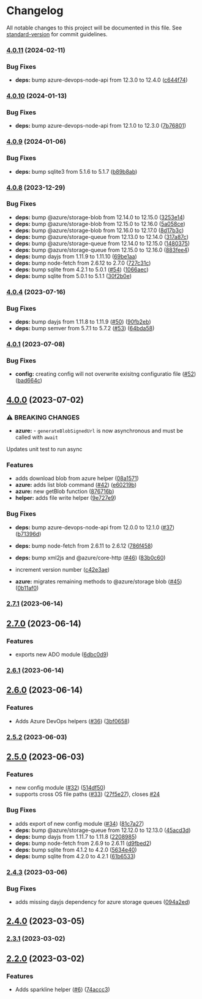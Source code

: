# Changelog

All notable changes to this project will be documented in this file. See [standard-version](https://github.com/conventional-changelog/standard-version) for commit guidelines.

### [4.0.11](https://github.com/beauraines/node-helpers/compare/v4.0.10...v4.0.11) (2024-02-11)


### Bug Fixes

* **deps:** bump azure-devops-node-api from 12.3.0 to 12.4.0 ([c644f74](https://github.com/beauraines/node-helpers/commit/c644f7476d4d6a00057a3988e87cfa176e09fdd7))

### [4.0.10](https://github.com/beauraines/node-helpers/compare/v4.0.9...v4.0.10) (2024-01-13)


### Bug Fixes

* **deps:** bump azure-devops-node-api from 12.1.0 to 12.3.0 ([7b76801](https://github.com/beauraines/node-helpers/commit/7b76801c103e5bf6622bc2f702fd62f4d61fc70e))

### [4.0.9](https://github.com/beauraines/node-helpers/compare/v4.0.8...v4.0.9) (2024-01-06)


### Bug Fixes

* **deps:** bump sqlite3 from 5.1.6 to 5.1.7 ([b89b8ab](https://github.com/beauraines/node-helpers/commit/b89b8ab442b76c5f2df558c7d5b696b1db12cd62))

### [4.0.8](https://github.com/beauraines/node-helpers/compare/v4.0.4...v4.0.8) (2023-12-29)


### Bug Fixes

* **deps:** bump @azure/storage-blob from 12.14.0 to 12.15.0 ([3253e14](https://github.com/beauraines/node-helpers/commit/3253e14673cf645abcb0c964576bd7046b97fd29))
* **deps:** bump @azure/storage-blob from 12.15.0 to 12.16.0 ([5a058ce](https://github.com/beauraines/node-helpers/commit/5a058ce3baffd1bd79fe434ebd082ccba7fed667))
* **deps:** bump @azure/storage-blob from 12.16.0 to 12.17.0 ([8d17b3c](https://github.com/beauraines/node-helpers/commit/8d17b3ce1ef1e19f3ba804c6a391c279dcd13b86))
* **deps:** bump @azure/storage-queue from 12.13.0 to 12.14.0 ([317a87c](https://github.com/beauraines/node-helpers/commit/317a87c2fed24f3180b080a3fe0f1986fc886c64))
* **deps:** bump @azure/storage-queue from 12.14.0 to 12.15.0 ([1480375](https://github.com/beauraines/node-helpers/commit/14803753cee6c9b21eb4912d9ea08f772fcbee68))
* **deps:** bump @azure/storage-queue from 12.15.0 to 12.16.0 ([883fee4](https://github.com/beauraines/node-helpers/commit/883fee4bc959e1e02ea14e44a43d1cfaa2b40bea))
* **deps:** bump dayjs from 1.11.9 to 1.11.10 ([69be1aa](https://github.com/beauraines/node-helpers/commit/69be1aace097f6d6e244874315e65d2429353ee1))
* **deps:** bump node-fetch from 2.6.12 to 2.7.0 ([727c31c](https://github.com/beauraines/node-helpers/commit/727c31c4d789797f37b07af98b5aa00f77fe10f4))
* **deps:** bump sqlite from 4.2.1 to 5.0.1 ([#54](https://github.com/beauraines/node-helpers/issues/54)) ([1066aec](https://github.com/beauraines/node-helpers/commit/1066aec108fe771c268e76975fb0151bf5f1ef40))
* **deps:** bump sqlite from 5.0.1 to 5.1.1 ([30f2b0e](https://github.com/beauraines/node-helpers/commit/30f2b0ef9687d20ef2a58778a43ba43251901a91))

### [4.0.4](https://github.com/beauraines/node-helpers/compare/v4.0.1...v4.0.4) (2023-07-16)


### Bug Fixes

* **deps:** bump dayjs from 1.11.8 to 1.11.9 ([#50](https://github.com/beauraines/node-helpers/issues/50)) ([90fb2eb](https://github.com/beauraines/node-helpers/commit/90fb2ebf926cd81eef91ce0d50056bf69b085698))
* **deps:** bump semver from 5.7.1 to 5.7.2 ([#53](https://github.com/beauraines/node-helpers/issues/53)) ([64bda58](https://github.com/beauraines/node-helpers/commit/64bda585aa5e39b1d61c6a3cc6f749bb41575c02))

### [4.0.1](https://github.com/beauraines/node-helpers/compare/v4.0.0...v4.0.1) (2023-07-08)


### Bug Fixes

* **config:** creating config will not overwrite exisitng configuratio file ([#52](https://github.com/beauraines/node-helpers/issues/52)) ([bad664c](https://github.com/beauraines/node-helpers/commit/bad664c6bf59c5de7404f5b9113951c2fc107c99))

## [4.0.0](https://github.com/beauraines/node-helpers/compare/v2.7.1...v4.0.0) (2023-07-02)


### ⚠ BREAKING CHANGES

* **azure:** - `generateBlobSignedUrl` is now asynchronous and must be called with `await`

Updates unit test to run async

### Features

* adds download blob from azure helper ([08a1571](https://github.com/beauraines/node-helpers/commit/08a1571ab18b9eeeb1273e05b5abed95a7300457))
* **azure:** adds list blob command ([#42](https://github.com/beauraines/node-helpers/issues/42)) ([e60219b](https://github.com/beauraines/node-helpers/commit/e60219bf75acea70defde417a07219a1508b7c61))
* **azure:** new getBlob function ([876716b](https://github.com/beauraines/node-helpers/commit/876716b8256b090a2eadf45c1d03b097362b2eb2))
* **helper:** adds file write helper ([9e727e9](https://github.com/beauraines/node-helpers/commit/9e727e9ffe51525d2a73fa66ea933c1804304729))


### Bug Fixes

* **deps:** bump azure-devops-node-api from 12.0.0 to 12.1.0 ([#37](https://github.com/beauraines/node-helpers/issues/37)) ([b71396d](https://github.com/beauraines/node-helpers/commit/b71396d28d089a1f8919ad53363a4759f61b1e52))
* **deps:** bump node-fetch from 2.6.11 to 2.6.12 ([786f458](https://github.com/beauraines/node-helpers/commit/786f458fbf0c03fd9462ab67db558c5646afb62e))
* **deps:** bump xml2js and @azure/core-http ([#46](https://github.com/beauraines/node-helpers/issues/46)) ([83b0c60](https://github.com/beauraines/node-helpers/commit/83b0c6077e70120a7e24519f7a03740578236969))
* increment version number ([c42e3ae](https://github.com/beauraines/node-helpers/commit/c42e3aebf1373b8820b18ced1b88617bbfe69da6))


* **azure:** migrates remaining methods to @azure/storage blob ([#45](https://github.com/beauraines/node-helpers/issues/45)) ([0b11af0](https://github.com/beauraines/node-helpers/commit/0b11af00b2fb11b3e99a6190fd7848cd7563901c))

### [2.7.1](https://github.com/beauraines/node-helpers/compare/v2.7.0...v2.7.1) (2023-06-14)

## [2.7.0](https://github.com/beauraines/node-helpers/compare/v2.6.1...v2.7.0) (2023-06-14)


### Features

* exports new ADO module ([6dbc0d9](https://github.com/beauraines/node-helpers/commit/6dbc0d966ed4daefaaa8c3ed8e0cdf9368a78d87))

### [2.6.1](https://github.com/beauraines/node-helpers/compare/v2.6.0...v2.6.1) (2023-06-14)

## [2.6.0](https://github.com/beauraines/node-helpers/compare/v2.5.2...v2.6.0) (2023-06-14)


### Features

* Adds Azure DevOps helpers ([#36](https://github.com/beauraines/node-helpers/issues/36)) ([3bf0658](https://github.com/beauraines/node-helpers/commit/3bf065851e2ebbeb17de4d010a8e5e25323f8ecf))

### [2.5.2](https://github.com/beauraines/node-helpers/compare/v2.5.0...v2.5.2) (2023-06-03)

## [2.5.0](https://github.com/beauraines/node-helpers/compare/v2.4.3...v2.5.0) (2023-06-03)


### Features

* new config module ([#32](https://github.com/beauraines/node-helpers/issues/32)) ([514df50](https://github.com/beauraines/node-helpers/commit/514df509ca33527a8b18e5efe43d1b772963e879))
* supports cross OS file paths ([#33](https://github.com/beauraines/node-helpers/issues/33)) ([27f5e27](https://github.com/beauraines/node-helpers/commit/27f5e27d02408bff07220c3e82bd90186023b324)), closes [#24](https://github.com/beauraines/node-helpers/issues/24)


### Bug Fixes

* adds export of new config module ([#34](https://github.com/beauraines/node-helpers/issues/34)) ([81c7a27](https://github.com/beauraines/node-helpers/commit/81c7a27696da3d9a0b6fb3a215418185c9b1d153))
* **deps:** bump @azure/storage-queue from 12.12.0 to 12.13.0 ([45acd3d](https://github.com/beauraines/node-helpers/commit/45acd3d808ab064c1dbc4b492a013c7b60ebf5b2))
* **deps:** bump dayjs from 1.11.7 to 1.11.8 ([2208985](https://github.com/beauraines/node-helpers/commit/22089855cd90758273bac28fa1d8669d21f661b5))
* **deps:** bump node-fetch from 2.6.9 to 2.6.11 ([d9fbed2](https://github.com/beauraines/node-helpers/commit/d9fbed2e6ade418caada9cc68f6ac05ba4d3159d))
* **deps:** bump sqlite from 4.1.2 to 4.2.0 ([5634e40](https://github.com/beauraines/node-helpers/commit/5634e400a0dea024a40a890da639a167df01cf25))
* **deps:** bump sqlite from 4.2.0 to 4.2.1 ([61b6533](https://github.com/beauraines/node-helpers/commit/61b6533d95c456114de9d8ca01dd30be204af2f9))

### [2.4.3](https://github.com/beauraines/node-helpers/compare/v2.4.0...v2.4.3) (2023-03-06)


### Bug Fixes

* adds missing dayjs dependency for azure storage queues ([094a2ed](https://github.com/beauraines/node-helpers/commit/094a2ed5d7c12f365c8712f13731b905d530e914))

## [2.4.0](https://github.com/beauraines/node-helpers/compare/v2.3.1...v2.4.0) (2023-03-05)

### [2.3.1](https://github.com/beauraines/node-helpers/compare/v2.2.0...v2.3.1) (2023-03-02)

## [2.2.0](https://github.com/beauraines/node-helpers/compare/v1.1.0...v2.2.0) (2023-03-02)


### Features

* Adds sparkline helper ([#6](https://github.com/beauraines/node-helpers/issues/6)) ([74accc3](https://github.com/beauraines/node-helpers/commit/74accc3ef2731809987210f39e45d1fd1c71e6ba))
